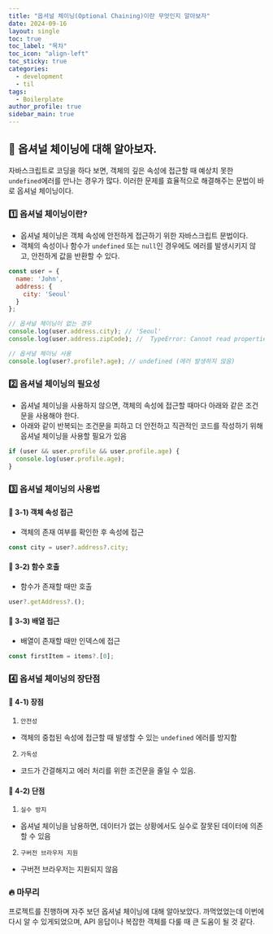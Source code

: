 ```yaml
---
title: "옵셔널 체이닝(Optional Chaining)이란 무엇인지 알아보자"
date: 2024-09-16
layout: single
toc: true
toc_label: "목차"
toc_icon: "align-left"
toc_sticky: true
categories:
  - development
  - til
tags:
  - Boilerplate
author_profile: true
sidebar_main: true
---
```


## :ledger: 옵셔널 체이닝에 대해 알아보자.
자바스크립트로 코딩을 하다 보면, 객체의 깊은 속성에 접근할 때 예상치 못한 `undefined`에러를 만나는 경우가 많다. 이러한 문제를 효율적으로 해결해주는 문법이 바로 옵셔널 체이닝이다.

### :one: 옵셔널 체이닝이란?

- 옵셔널 체이닝은 객체 속성에 안전하게 접근하기 위한 자바스크립트 문법이다. 
- 객체의 속성이나 함수가 `undefined` 또는 `null`인 경우에도 에러를 발생시키지 않고, 안전하게 값을 반환할 수 있다.

```javascript
const user = {
  name: 'John',
  address: {
    city: 'Seoul'
  }
};

// 옵셔널 체이닝이 없는 경우
console.log(user.address.city); // 'Seoul'
console.log(user.address.zipCode); //  TypeError: Cannot read properties of undefined

// 옵셔널 체이닝 사용
console.log(user?.profile?.age); // undefined (에러 발생하지 않음)
```


### :two: 옵셔널 체이닝의 필요성
- 옵셔널 체이닝을 사용하지 않으면, 객체의 속성에 접근할 때마다 아래와 같은 조건문을 사용해야 한다.
- 아래와 같이 반복되는 조건문을 피하고 더 안전하고 직관적인 코드를 작성하기 위해 옵셔널 체이닝을 사용할 필요가 있음

```javascript
if (user && user.profile && user.profile.age) {
  console.log(user.profile.age);
}
```

### :three: 옵셔널 체이닝의 사용법

#### :pushpin: 3-1) 객체 속성 접근
- 객체의 존재 여부를 확인한 후 속성에 접근

```javascript
const city = user?.address?.city;
```

#### :pushpin: 3-2) 함수 호출
- 함수가 존재할 때만 호출

```javascript
user?.getAddress?.();
```

#### :pushpin: 3-3) 배열 접근
- 배열이 존재할 때만 인덱스에 접근

```javascript
const firstItem = items?.[0];
```

### :four: 옵셔널 체이닝의 장단점

#### :pushpin: 4-1) 장점
1. `안전성`
  - 객체의 중첩된 속성에 접근할 때 발생할 수 있는 `undefined` 에러를 방지함
2. `가독성`
  - 코드가 간결해지고 에러 처리를 위한 조건문을 줄일 수 있음.

#### :pushpin: 4-2) 단점
1. `실수 방지`
  - 옵셔널 체이닝을 남용하면, 데이터가 없는 상황에서도 실수로 잘못된 데이터에 의존할 수 있음
2. `구버전 브라우저 지원`
  - 구버전 브라우저는 지원되지 않음

### :fire: 마무리
프로젝트를 진행하며 자주 보던 옵셔널 체이닝에 대해 알아보았다. 까먹었었는데 이번에 다시 알 수 있게되었으며, API 응답이나 복잡한 객체를 다룰 때 큰 도움이 될 것 같다.